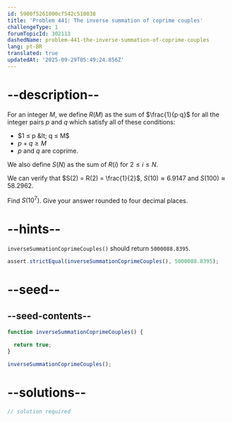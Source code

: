 ```yaml
---
id: 5900f5261000cf542c510038
title: 'Problem 441: The inverse summation of coprime couples'
challengeType: 1
forumTopicId: 302113
dashedName: problem-441-the-inverse-summation-of-coprime-couples
lang: pt-BR
translated: true
updatedAt: '2025-09-29T05:49:24.856Z'
---
```


# --description--

For an integer $M$, we define $R(M)$ as the sum of $\frac{1}{p·q}$ for all the integer pairs $p$ and $q$ which satisfy all of these conditions:

- $1 ≤ p &lt; q ≤ M$
- $p + q ≥ M$
- $p$ and $q$ are coprime.

We also define $S(N)$ as the sum of $R(i)$ for $2 ≤ i ≤ N$.

We can verify that $S(2) = R(2) = \frac{1}{2}$, $S(10) ≈ 6.9147$ and $S(100) ≈ 58.2962$.

Find $S({10}^7)$. Give your answer rounded to four decimal places.

# --hints--

`inverseSummationCoprimeCouples()` should return `5000088.8395`.

```js
assert.strictEqual(inverseSummationCoprimeCouples(), 5000088.8395);
```

# --seed--

## --seed-contents--

```js
function inverseSummationCoprimeCouples() {

  return true;
}

inverseSummationCoprimeCouples();
```

# --solutions--

```js
// solution required
```
